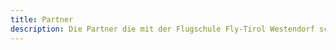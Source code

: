 ```yaml
---
title: Partner
description: Die Partner die mit der Flugschule Fly-Tirol Westendorf schon lange zusammenarbeitet.
---
```


<div class="card--grid grid-gap-1 md:max-w-90 mx-auto py-4 md:py-12">
  <ContentPartnerCard type="Unterkunft" title="Appartement Morgensonne" sub-title="Gerhard Brunner" address="Straßhäusl 85, 6363 Westendorf" phone="0043 664 3585449" mail="appartementmorgensonne@gmx.at" />
  <ContentPartnerCard type="Adventure Betrieb" title="derGuide – Markus Dagn" sub-title="Skiguide & Rafting-Canyoning Guide" address="Westendorf – Brixental" phone="0043 699 181331812" mail="markus@der-guide.at" website="https://der-guide.at" />
  <ContentPartnerCard type="Unterkunft" title="Frühstückspension Hirzingerhof" sub-title="" address="Bergliftstraße 9, 6363 Westendorf" phone="0043 5334 6452" mail="info@hirzingerhof.at" website="http://www.hirzingerhof.at/" />
  <ContentPartnerCard type="Unterkunft" title="Haus Chorblick" address="Bergliftstrasse 23, 6363 Westendorf" phone="0043 664 6204582" mail="haus.chorblick@gmail.com" website="http://www.chorblick.at" />
  <ContentPartnerCard type="Tourismusverband" title="Kitzbüheler Alpen" sub-title="Infobüro Westendorf" address="Schulgasse 2, 6363 Westendorf" phone="0043 57507 2300" mail="westendorf@kitzbuehel-alpen.com" website="https://kitzbueheler-alpen.com/" />
  <ContentPartnerCard type="Gasthaus" title="Staudachstub'n" sub-title="" address="Brandseite 10, 6365 Kirchberg in Tirol" phone="0043 5357 2084" mail="info@staudachstubn.at" website="https://www.staudachstubn.at"/>
</div>
